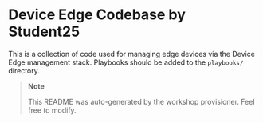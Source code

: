# Device Edge Codebase by Student25

This is a collection of code used for managing edge devices via the Device Edge management stack. Playbooks should be added to the `playbooks/` directory.

>**Note**
>
> This README was auto-generated by the workshop provisioner. Feel free to modify.
